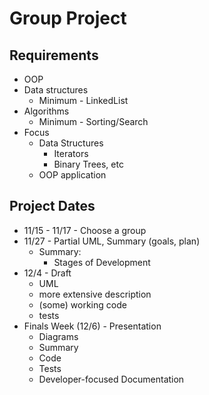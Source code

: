 # Group Project

## Requirements

* OOP
* Data structures
  * Minimum - LinkedList
* Algorithms
  * Minimum - Sorting/Search
* Focus
  * Data Structures
    * Iterators
    * Binary Trees, etc
  * OOP application

## Project Dates

* 11/15 - 11/17 - Choose a group
* 11/27 - Partial UML, Summary (goals, plan)
  * Summary:
    * Stages of Development
* 12/4 - Draft
  * UML
  * more extensive description
  * (some) working code
  * tests
* Finals Week (12/6) - Presentation
  * Diagrams
  * Summary
  * Code
  * Tests
  * Developer-focused Documentation

